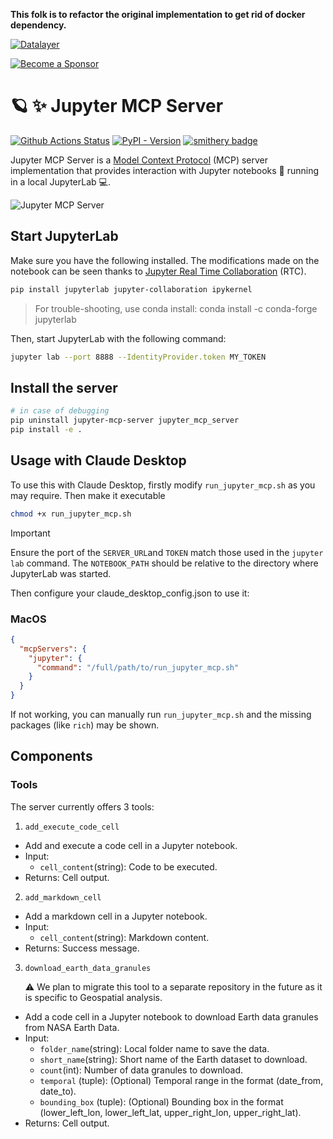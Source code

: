 <!--
  ~ Copyright (c) 2023-2024 Datalayer, Inc.
  ~
  ~ BSD 3-Clause License
-->

**This folk is to refactor the original implementation to get rid of docker dependency.**

[![Datalayer](https://assets.datalayer.tech/datalayer-25.svg)](https://datalayer.io)

[![Become a Sponsor](https://img.shields.io/static/v1?label=Become%20a%20Sponsor&message=%E2%9D%A4&logo=GitHub&style=flat&color=1ABC9C)](https://github.com/sponsors/datalayer)

# 🪐 ✨ Jupyter MCP Server

[![Github Actions Status](https://github.com/datalayer/jupyter-mcp-server/workflows/Build/badge.svg)](https://github.com/datalayer/jupyter-mcp-server/actions/workflows/build.yml)
[![PyPI - Version](https://img.shields.io/pypi/v/jupyter-mcp-server)](https://pypi.org/project/jupyter-mcp-server)
[![smithery badge](https://smithery.ai/badge/@datalayer/jupyter-mcp-server)](https://smithery.ai/server/@datalayer/jupyter-mcp-server)

Jupyter MCP Server is a [Model Context Protocol](https://modelcontextprotocol.io/introduction) (MCP) server implementation that provides interaction with Jupyter notebooks 📓 running in a local JupyterLab 💻.

![Jupyter MCP Server](https://assets.datalayer.tech/jupyter-mcp/jupyter-mcp-server-claude-demo.gif)

## Start JupyterLab

Make sure you have the following installed. The modifications made on the notebook can be seen thanks to [Jupyter Real Time Collaboration](https://jupyterlab.readthedocs.io/en/stable/user/rtc.html) (RTC).

```bash
pip install jupyterlab jupyter-collaboration ipykernel
```
> For trouble-shooting, use conda install:
> conda install -c conda-forge jupyterlab


Then, start JupyterLab with the following command:

```bash
jupyter lab --port 8888 --IdentityProvider.token MY_TOKEN
```

## Install the server

```bash
# in case of debugging
pip uninstall jupyter-mcp-server jupyter_mcp_server
pip install -e .
```

## Usage with Claude Desktop

To use this with Claude Desktop, firstly modify `run_jupyter_mcp.sh` as you may require. 
Then make it executable

```bash
chmod +x run_jupyter_mcp.sh
```

> [!IMPORTANT]
> Ensure the port of the `SERVER_URL`and `TOKEN` match those used in the `jupyter lab` command.
> The `NOTEBOOK_PATH` should be relative to the directory where JupyterLab was started.

Then configure your claude_desktop_config.json to use it:


### MacOS

```json
{
  "mcpServers": {
    "jupyter": {
      "command": "/full/path/to/run_jupyter_mcp.sh"
    }
  }
}
```
If not working, you can manually run `run_jupyter_mcp.sh` and the missing packages (like `rich`) may be shown.

## Components

### Tools

The server currently offers 3 tools:

1. `add_execute_code_cell`

- Add and execute a code cell in a Jupyter notebook.
- Input:
  - `cell_content`(string): Code to be executed.
- Returns: Cell output.

2. `add_markdown_cell`

- Add a markdown cell in a Jupyter notebook.
- Input:
  - `cell_content`(string): Markdown content.
- Returns: Success message.

3. `download_earth_data_granules`

   ⚠️ We plan to migrate this tool to a separate repository in the future as it is specific to Geospatial analysis.

- Add a code cell in a Jupyter notebook to download Earth data granules from NASA Earth Data.
- Input:
  - `folder_name`(string): Local folder name to save the data.
  - `short_name`(string): Short name of the Earth dataset to download.
  - `count`(int): Number of data granules to download.
  - `temporal` (tuple): (Optional) Temporal range in the format (date_from, date_to).
  - `bounding_box` (tuple): (Optional) Bounding box in the format (lower_left_lon, lower_left_lat, upper_right_lon, upper_right_lat).
- Returns: Cell output.
